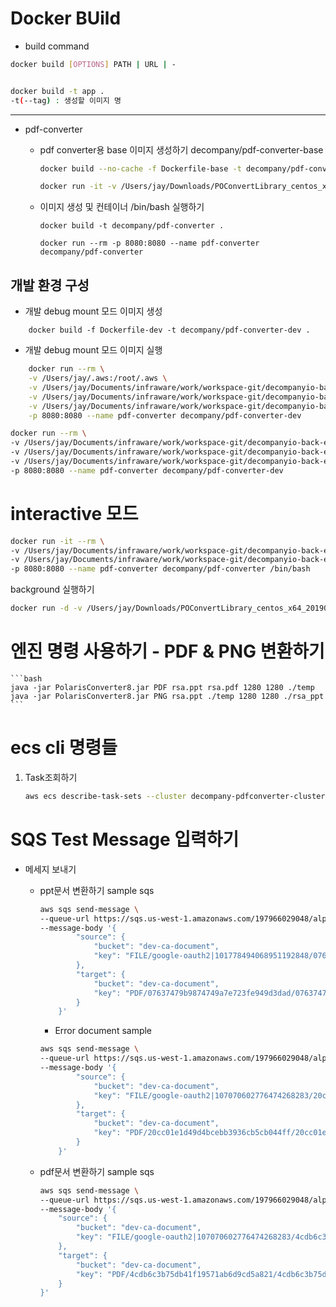 # Docker BUild

* build command

```bash
docker build [OPTIONS] PATH | URL | -


docker build -t app .
-t(--tag) : 생성할 이미지 명
```

-----

* pdf-converter

    * pdf converter용 base 이미지 생성하기 decompany/pdf-converter-base

        ```bash
        docker build --no-cache -f Dockerfile-base -t decompany/pdf-converter-base .

        docker run -it -v /Users/jay/Downloads/POConvertLibrary_centos_x64_20190521:/workspace decompany-pdf-converter /bin/bash 
        ```

    * 이미지 생성 및 컨테이너 /bin/bash 실행하기

        ```shell
        docker build -t decompany/pdf-converter .

        docker run --rm -p 8080:8080 --name pdf-converter decompany/pdf-converter
        ```

## 개발 환경 구성


* 개발 debug mount 모드 이미지 생성
```shell
    docker build -f Dockerfile-dev -t decompany/pdf-converter-dev .
```

* 개발 debug mount 모드 이미지 실행

```bash
    docker run --rm \
    -v /Users/jay/.aws:/root/.aws \
    -v /Users/jay/Documents/infraware/work/workspace-git/decompanyio-back-end/docker/pdf-converter/batch-application:/batch-application \
    -v /Users/jay/Documents/infraware/work/workspace-git/decompanyio-back-end/decompany-modeuls:/decompany-modeuls \
    -v /Users/jay/Documents/infraware/work/workspace-git/decompanyio-back-end/docker/pdf-converter/po-converter-library_centos_x64_20190521:/converter \
    -p 8080:8080 --name pdf-converter decompany/pdf-converter-dev 
```

``` bash
docker run --rm \
-v /Users/jay/Documents/infraware/work/workspace-git/decompanyio-back-end/docker/pdf-converter/batch-application:/batch-application \
-v /Users/jay/Documents/infraware/work/workspace-git/decompanyio-back-end/decompany-modeuls:/decompany-modeuls \
-v /Users/jay/Documents/infraware/work/workspace-git/decompanyio-back-end/docker/pdf-converter/po-converter-library_centos_x64_20190521:/converter \
-p 8080:8080 --name pdf-converter decompany/pdf-converter-dev 
```

interactive 모드
===

```bash
docker run -it --rm \
-v /Users/jay/Documents/infraware/work/workspace-git/decompanyio-back-end/docker/pdf-converter/batch-application:/batch-application \
-v /Users/jay/Documents/infraware/work/workspace-git/decompanyio-back-end/docker/pdf-converter/po-converter-library_centos_x64_20190521:/converter \
-p 8080:8080 --name pdf-converter decompany/pdf-converter /bin/bash
```

background 실행하기

```bash
docker run -d -v /Users/jay/Downloads/POConvertLibrary_centos_x64_20190521:/workspace -p 8080:8080 --name pdf-converter decompany-pdf-converter:latest
```

엔진 명령 사용하기 - PDF & PNG 변환하기
===

    ```bash
    java -jar PolarisConverter8.jar PDF rsa.ppt rsa.pdf 1280 1280 ./temp
    java -jar PolarisConverter8.jar PNG rsa.ppt ./temp 1280 1280 ./rsa_ppt 
    ```

ecs cli 명령들 
===

1. Task조회하기
    ```bash
    aws ecs describe-task-sets --cluster decompany-pdfconverter-cluster --service pdf-converter-service
    ```


SQS Test Message 입력하기
===

* 메세지 보내기

    * ppt문서 변환하기 sample sqs

        ```bash
        aws sqs send-message \
        --queue-url https://sqs.us-west-1.amazonaws.com/197966029048/alpha-ca-pdf-converter \
        --message-body '{
                "source": {
                    "bucket": "dev-ca-document",
                    "key": "FILE/google-oauth2|101778494068951192848/07637479b9874749a7e723fe949d3dad.pptx"
                },
                "target": {
                    "bucket": "dev-ca-document",
                    "key": "PDF/07637479b9874749a7e723fe949d3dad/07637479b9874749a7e723fe949d3dad.pdf"
                }
            }'
        ```
        * Error document sample
        ```bash
        aws sqs send-message \
        --queue-url https://sqs.us-west-1.amazonaws.com/197966029048/alpha-ca-pdf-converter \
        --message-body '{
                "source": {
                    "bucket": "dev-ca-document",
                    "key": "FILE/google-oauth2|107070602776474268283/20cc01e1d49d4bcebb3936cb5cb044ff.pptx"
                },
                "target": {
                    "bucket": "dev-ca-document",
                    "key": "PDF/20cc01e1d49d4bcebb3936cb5cb044ff/20cc01e1d49d4bcebb3936cb5cb044ff.pdf"
                }
            }'
        ```

    * pdf문서 변환하기 sample sqs

        ```bash
        aws sqs send-message \
        --queue-url https://sqs.us-west-1.amazonaws.com/197966029048/alpha-ca-pdf-converter \
        --message-body '{
            "source": {
                "bucket": "dev-ca-document",
                "key": "FILE/google-oauth2|107070602776474268283/4cdb6c3b75db41f19571ab6d9cd5a821.pdf"
            },
            "target": {
                "bucket": "dev-ca-document",
                "key": "PDF/4cdb6c3b75db41f19571ab6d9cd5a821/4cdb6c3b75db41f19571ab6d9cd5a821.pdf"
            }
        }'
        ```
